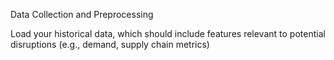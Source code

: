 Data Collection and Preprocessing

Load your historical data, which should include features relevant to potential disruptions (e.g., demand, supply chain metrics)
